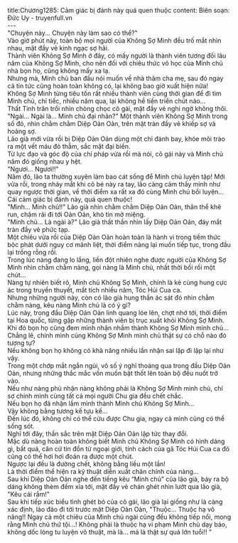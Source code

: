 title:Chương1285: Cảm giác bị đánh này quá quen thuộc
content:
Biên soạn: Đức Uy - truyenfull.vn<br>---<br>"Chuyện này... Chuyện này làm sao có thể?"<br>Vào giờ phút này, toàn bộ mọi người của Không Sợ Minh đều trố mắt nhìn nhau, mặt đầy vẻ kinh ngạc sợ hãi.<br>Thành viên Không Sợ Minh ở đây, có mấy người là thành viên tương đối lâu năm của Không Sợ Minh, cho nên đối với chiêu thức võ học của Minh chủ nhà bọn họ, cũng không mấy xa lạ.<br>Nhưng mà, Minh chủ ban đầu nói muốn về nhà thăm cha mẹ, sau đó ngay cả tin tức cũng hoàn toàn không có, lại không bao giờ xuất hiện nữa!<br>Không Sợ Minh từng tiêu tốn rất nhiều thành viên cùng thời gian để đi tìm Minh chủ, chỉ tiếc, nhiều năm qua, lại không hề tiến triển chút nào…<br>Thất Tinh trân trối nhìn chòng chọc cô gái, mặt đầy vẻ nghi ngờ không thôi.<br>"Ngài... Ngài là... Minh chủ đại nhân?" Một thành viên Không Sợ Minh trong số đó, nhìn chằm chằm Diệp Oản Oản, trên mặt tràn đầy vẻ khiếp sợ và hoảng sợ.<br>Lão già mới vừa rồi bị Diệp Oản Oản dùng một chỉ đánh bay, khóe môi trào ra một vết máu đỏ thẫm, sắc mặt đại biến.<br>Từ lực đạo và góc độ của chỉ pháp vừa rồi mà nói, cô gái này và Minh chủ năm đó giống nhau y hệt.<br>"Ngươi... Ngươi!!"<br>Năm đó, lão ta thường xuyên làm bao cát sống để Minh chủ luyện tập! Mới vừa rồi, trong nháy mắt khi cô bé này ra tay, lão càng cảm thấy mình như quay ngược thời gian, về thời điểm xa rất xa đó cùng Minh chủ bồi luyện…<br>Cái cảm giác bị đánh này, quá quen thuộc!<br>"Minh... Minh chủ!!" Lão già nhìn chằm chằm Diệp Oản Oản, thân thể khẽ run, chậm rãi đi tới Oản Oản, khó tin mở miệng.<br>"Minh chủ... Là ngài à?" Lão già thất thần nhìn lấy Diệp Oản Oản, đáy mắt tràn đầy vẻ phức tạp.<br>Một chiêu vừa rồi của Diệp Oản Oản hoàn toàn là hành vi trong tiềm thức bộc phát dưới nguy cơ mãnh liệt, thời điểm nàng lại muốn tiếp tục, trong đầu lại trống rỗng rồi.<br>Trong lúc nàng đang lo lắng, liền đột nhiên nghe được người của Không Sợ Minh nhìn chằm chằm nàng, gọi nàng là Minh chủ, nhất thời bối rối một chút…<br>Nàng tự nhiên biết rõ, Minh chủ Không Sợ Minh, chính là kẻ cùng hung cực ác trong truyền thuyết, mất tích nhiều năm, Tóc Húi Cua ca.<br>Nhưng những người này, còn có lão già hung thần ác sát đó nhìn chằm chằm nàng, kêu nàng Minh chủ là có ý gì?<br>Lúc này, trong đầu Diệp Oản Oản linh quang lóe lên, chợt nhớ tới, thời điểm tại Hoa quốc, từng gặp những thành viên bị trục xuất khỏi Không Sợ Minh. Khi đó bọn họ cũng đem mình nhận nhầm thành Không Sợ Minh minh chủ…<br>Chẳng lẽ, chính mình cùng Không Sợ Minh minh chủ thật sự có chỗ nào đó tương tự?<br>Nếu không bọn họ không có khả năng nhiều lần nhận sai lặp đi lặp lại như vậy.<br>Trong một chớp mắt ngắn ngủi, vô số ý nghĩ thoáng qua trong đầu Diệp Oản Oản, nhưng những thắc mắc vốn muốn bật thốt lên toàn bộ đều nuốt trở vào.<br>Nếu như nàng phủ nhận nàng không phải là Không Sợ Minh minh chủ, chỉ sợ chính mình cùng tất cả mọi người Chu gia đều chết chắc.<br>Nếu bọn họ đã nhận lầm mình thành Minh chủ Không Sợ Minh…<br>Vậy không bằng tương kế tựu kế...<br>Đến lúc đó, không chỉ có thể cứu được Chu gia, ngay cả mình cũng có thể sống sót.<br>Nghĩ tới đây, thần sắc trên mặt Diệp Oản Oản lập tức thay đổi.<br>Mặc dù nàng hoàn toàn không biết Minh chủ Không Sợ Minh có hình dáng gì, bất quá, căn cứ tin đồn từ ngoại giới, tính cách của gã Tóc Húi Cua ca đó cũng có thể hơi hơi đoán ra được một chút.<br>Ngược lại đều là đường chết, không bằng liều một lần!<br>Là thời điểm thể hiện ra kỹ thuật diễn xuất chân chính của nàng…<br>Sau khi Diệp Oản Oản nghe đến tiếng kêu “Minh chủ” của lão già, bày ra bộ dáng không thèm đếm xỉa tới, mặt đầy vẻ chán ghét nhìn lướt qua lão già, "Kêu cái rắm!"<br>Sau khi tiếp xúc biểu tình ghét bỏ của cô gái, lão già lại giống như là càng xác định, lảo đảo đi tới trước mặt Diệp Oản Oản, "Thuộc... Thuộc hạ vô năng!! Ngay cả một chiêu của Minh chủ ngài cũng đều không tiếp nổi, mong rằng Minh chủ thứ tội…! Không phải là thuộc hạ vi phạm Minh chủ dạy bảo, không dốc lòng tu luyện võ thuật, mà là... mà là thật sự quá lớn tuổi!! "